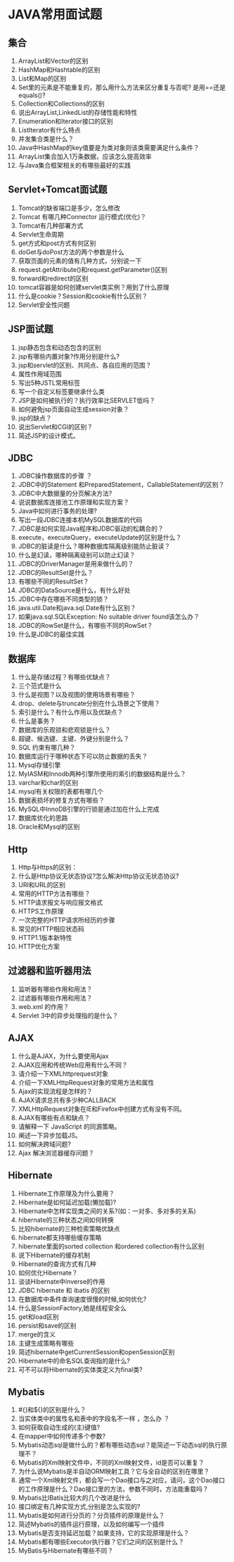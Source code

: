 # JAVA常用面试题
## 集合
1.  ArrayList和Vector的区别
2.  HashMap和Hashtable的区别
3.  List和Map的区别
4.  Set里的元素是不能重复的，那么用什么方法来区分重复与否呢? 是用==还是equals()?
5.  Collection和Collections的区别
6.  说出ArrayList,LinkedList的存储性能和特性
7.  Enumeration和Iterator接口的区别
8.  ListIterator有什么特点
9.  并发集合类是什么？
10.  Java中HashMap的key值要是为类对象则该类需要满足什么条件？
11.  ArrayList集合加入1万条数据，应该怎么提高效率
12.  与Java集合框架相关的有哪些最好的实践


## Servlet+Tomcat面试题
1. Tomcat的缺省端口是多少，怎么修改
1. Tomcat 有哪几种Connector 运行模式(优化)？
1. Tomcat有几种部署方式
1. Servlet生命周期
1. get方式和post方式有何区别
1. doGet与doPost方法的两个参数是什么
1. 获取页面的元素的值有几种方式，分别说一下
1. request.getAttribute()和request.getParameter()区别
1. forward和redirect的区别
1. tomcat容器是如何创建servlet类实例？用到了什么原理
1. 什么是cookie？Session和cookie有什么区别？
1. Servlet安全性问题

## JSP面试题

1. jsp静态包含和动态包含的区别
1. jsp有哪些内置对象?作用分别是什么?
1. jsp和servlet的区别、共同点、各自应用的范围？
1. 属性作用域范围
1. 写出5种JSTL常用标签
1. 写一个自定义标签要继承什么类
1. JSP是如何被执行的？执行效率比SERVLET低吗？
1. 如何避免jsp页面自动生成session对象？
1. jsp的缺点？
1. 说出Servlet和CGI的区别？
1. 简述JSP的设计模式。

## JDBC
1. JDBC操作数据库的步骤 ？
1. JDBC中的Statement 和PreparedStatement，CallableStatement的区别？
1. JDBC中大数据量的分页解决方法?
1. 说说数据库连接池工作原理和实现方案？
1. Java中如何进行事务的处理?
1. 写出一段JDBC连接本机MySQL数据库的代码
1. JDBC是如何实现Java程序和JDBC驱动的松耦合的？
1. execute，executeQuery，executeUpdate的区别是什么？
1. JDBC的脏读是什么？哪种数据库隔离级别能防止脏读？
1. 什么是幻读，哪种隔离级别可以防止幻读？
1. JDBC的DriverManager是用来做什么的？
1. JDBC的ResultSet是什么？
1. 有哪些不同的ResultSet？
1. JDBC的DataSource是什么，有什么好处
1. JDBC中存在哪些不同类型的锁？
1. java.util.Date和java.sql.Date有什么区别？
1. 如果java.sql.SQLException: No suitable driver found该怎么办？
1. JDBC的RowSet是什么，有哪些不同的RowSet？
1. 什么是JDBC的最佳实践

## 数据库

1. 什么是存储过程？有哪些优缺点？
1. 三个范式是什么
1. 什么是视图？以及视图的使用场景有哪些？
1. drop、delete与truncate分别在什么场景之下使用？
1. 索引是什么？有什么作用以及优缺点？
1. 什么是事务？
1. 数据库的乐观锁和悲观锁是什么？
1. 超键、候选键、主键、外键分别是什么？
1. SQL 约束有哪几种？
1. 数据库运行于哪种状态下可以防止数据的丢失？
1. Mysql存储引擎
1. MyIASM和Innodb两种引擎所使用的索引的数据结构是什么？
1. varchar和char的区别
1. mysql有关权限的表都有哪几个
1. 数据表损坏的修复方式有哪些？
1. MySQL中InnoDB引擎的行锁是通过加在什么上完成
1. 数据库优化的思路
1. Oracle和Mysql的区别

## Http

1. Http与Https的区别：
1. 什么是Http协议无状态协议?怎么解决Http协议无状态协议?
1. URI和URL的区别
1. 常用的HTTP方法有哪些？
1. HTTP请求报文与响应报文格式
1. HTTPS工作原理
1. 一次完整的HTTP请求所经历的步骤
1. 常见的HTTP相应状态码
1. HTTP1.1版本新特性
1. HTTP优化方案

## 过滤器和监听器用法

1. 监听器有哪些作用和用法？
1. 过滤器有哪些作用和用法？
1. web.xml 的作用？
1. Servlet 3中的异步处理指的是什么？

## AJAX

1. 什么是AJAX，为什么要使用Ajax
1. AJAX应用和传统Web应用有什么不同？
1. 请介绍一下XMLhttprequest对象
1. 介绍一下XMLHttpRequest对象的常用方法和属性
1. Ajax的实现流程是怎样的？
1. AJAX请求总共有多少种CALLBACK
1. XMLHttpRequest对象在IE和Firefox中创建方式有没有不同。
1. AJAX有哪些有点和缺点？
1. 请解释一下 JavaScript 的同源策略。
1. 阐述一下异步加载JS。
1. 如何解决跨域问题?
1. Ajax 解决浏览器缓存问题？

## Hibernate

1. Hibernate工作原理及为什么要用？
1. Hibernate是如何延迟加载(懒加载)?
1. Hibernate中怎样实现类之间的关系?(如：一对多、多对多的关系)
1. hibernate的三种状态之间如何转换
1. 比较hibernate的三种检索策略优缺点
1. hibernate都支持哪些缓存策略
1. hibernate里面的sorted collection 和ordered collection有什么区别
1. 说下Hibernate的缓存机制
1. Hibernate的查询方式有几种
1. 如何优化Hibernate？
1. 谈谈Hibernate中inverse的作用
1. JDBC hibernate 和 ibatis 的区别
1. 在数据库中条件查询速度很慢的时候,如何优化?
1. 什么是SessionFactory,她是线程安全么
1. get和load区别
1. persist和save的区别
1. merge的含义
1. 主键生成策略有哪些
1. 简述hibernate中getCurrentSession和openSession区别
1. Hibernate中的命名SQL查询指的是什么?
1. 可不可以将Hibernate的实体类定义为final类?

## Mybatis

1. #{}和${}的区别是什么？
1. 当实体类中的属性名和表中的字段名不一样 ，怎么办 ？
1. 如何获取自动生成的(主)键值?
1. 在mapper中如何传递多个参数?
1. Mybatis动态sql是做什么的？都有哪些动态sql？能简述一下动态sql的执行原理不？
1. Mybatis的Xml映射文件中，不同的Xml映射文件，id是否可以重复？
1. 为什么说Mybatis是半自动ORM映射工具？它与全自动的区别在哪里？
1. 通常一个Xml映射文件，都会写一个Dao接口与之对应，请问，这个Dao接口的工作原理是什么？Dao接口里的方法，参数不同时，方法能重载吗？
1. Mybatis比IBatis比较大的几个改进是什么
1. 接口绑定有几种实现方式,分别是怎么实现的?
1. Mybatis是如何进行分页的？分页插件的原理是什么？
1. 简述Mybatis的插件运行原理，以及如何编写一个插件
1. Mybatis是否支持延迟加载？如果支持，它的实现原理是什么？
1. Mybatis都有哪些Executor执行器？它们之间的区别是什么？
1. MyBatis与Hibernate有哪些不同？
